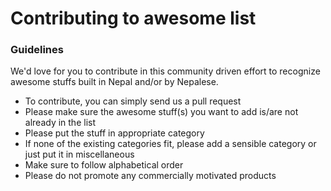 # Contributing to awesome list

### Guidelines

We'd love for you to contribute in this community driven effort to recognize awesome stuffs built in Nepal and/or by Nepalese.

* To contribute, you can simply send us a pull request
* Please make sure the awesome stuff(s) you want to add is/are not already in the list
* Please put the stuff in appropriate category
* If none of the existing categories fit, please add a sensible category or just put it in miscellaneous
* Make sure to follow alphabetical order
* Please do not promote any commercially motivated products
